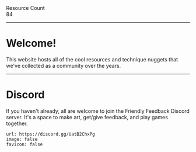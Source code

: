 <div markdown="1" class="ff_badge">
<div markdown="1" class="ff_badge_title">Resource Count</div>
<div markdown="1" class="ff_badge_value">84</div>
</div>

___

# Welcome!

This website hosts all of the cool resources and technique nuggets that we've collected as a community over the years. 

---
# Discord
If you haven't already, all are welcome to join the Friendly Feedback Discord server. It's a space to make art, get/give feedback, and play games together.

```embed
url: https://discord.gg/UatB2ChxPg
image: false
favicon: false
```
